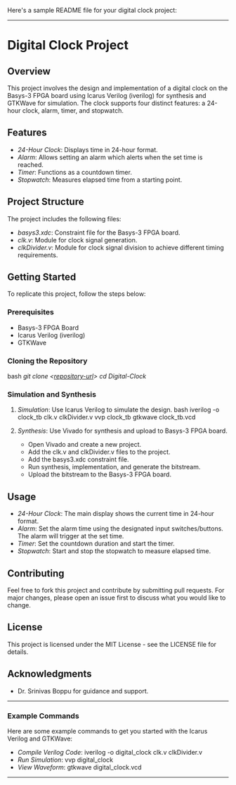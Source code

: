 Here's a sample README file for your digital clock project:

---

# Digital Clock Project

## Overview
This project involves the design and implementation of a digital clock on the Basys-3 FPGA board using Icarus Verilog (iverilog) for synthesis and GTKWave for simulation. The clock supports four distinct features: a 24-hour clock, alarm, timer, and stopwatch.

## Features
- *24-Hour Clock*: Displays time in 24-hour format.
- *Alarm*: Allows setting an alarm which alerts when the set time is reached.
- *Timer*: Functions as a countdown timer.
- *Stopwatch*: Measures elapsed time from a starting point.

## Project Structure
The project includes the following files:
- *basys3.xdc*: Constraint file for the Basys-3 FPGA board.
- *clk.v*: Module for clock signal generation.
- *clkDivider.v*: Module for clock signal division to achieve different timing requirements.

## Getting Started
To replicate this project, follow the steps below:

### Prerequisites
- Basys-3 FPGA Board
- Icarus Verilog (iverilog)
- GTKWave

### Cloning the Repository
bash
*git clone <[repository-url](https://github.com/imtushar0001/Digital-Clock)>*
*cd Digital-Clock*


### Simulation and Synthesis
1. *Simulation*: Use Icarus Verilog to simulate the design.
   bash
   iverilog -o clock_tb clk.v clkDivider.v
   vvp clock_tb
   gtkwave clock_tb.vcd
   
2. *Synthesis*: Use Vivado for synthesis and upload to Basys-3 FPGA board.
   - Open Vivado and create a new project.
   - Add the clk.v and clkDivider.v files to the project.
   - Add the basys3.xdc constraint file.
   - Run synthesis, implementation, and generate the bitstream.
   - Upload the bitstream to the Basys-3 FPGA board.

## Usage
- *24-Hour Clock*: The main display shows the current time in 24-hour format.
- *Alarm*: Set the alarm time using the designated input switches/buttons. The alarm will trigger at the set time.
- *Timer*: Set the countdown duration and start the timer.
- *Stopwatch*: Start and stop the stopwatch to measure elapsed time.

## Contributing
Feel free to fork this project and contribute by submitting pull requests. For major changes, please open an issue first to discuss what you would like to change.

## License
This project is licensed under the MIT License - see the LICENSE file for details.

## Acknowledgments
- Dr. Srinivas Boppu for guidance and support.

---

### Example Commands
Here are some example commands to get you started with the Icarus Verilog and GTKWave:
- *Compile Verilog Code*: iverilog -o digital_clock clk.v clkDivider.v
- *Run Simulation*: vvp digital_clock
- *View Waveform*: gtkwave digital_clock.vcd

---
